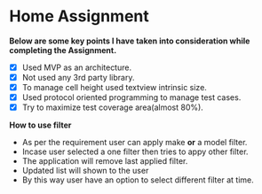 # Home Assignment

**Below are some key points I have taken into consideration while completing the Assignment.**

- [x] Used MVP as an architecture.
- [x] Not used any 3rd party library.
- [x] To manage cell height used textview intrinsic size.
- [x] Used protocol oriented programming to manage test cases.
- [x] Try to maximize test coverage area(almost 80%). 

**How to use filter**

-  As per the requirement user can apply make **or** a model filter.
-  Incase user selected a one filter then tries to appy other filter.
-  The application will remove last applied filter.
-  Updated list will shown to the user
-  By this way user have an option to select different filter at time.
